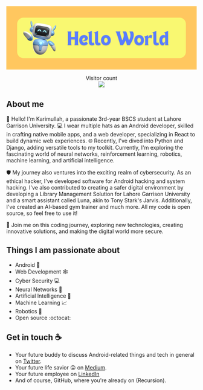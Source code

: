 <!-- # Hey there :wave: -->

<!--<img src="https://raw.githubusercontent.com/sagar-viradiya/sagar-viradiya/master/resources/banner.png" alt="Hello world">-->

<img  align="center" src="https://raw.githubusercontent.com/griffin-k/griffin-k/main/banner.png" alt="Hello">

<p align="center"> 
  Visitor count<br>
    <img src="https://profile-counter.glitch.me/sagar-viradiya/count.svg" />
</p>

## About me
👋 Hello! I'm Karimullah, a passionate 3rd-year BSCS student at Lahore Garrison University. 💻 I wear multiple hats as an Android developer, skilled in crafting native mobile apps, and a web developer, specializing in React to build dynamic web experiences. 🌐 Recently, I've dived into Python and Django, adding versatile tools to my toolkit. Currently, I'm exploring the fascinating world of neural networks, reinforcement learning, robotics, machine learning, and artificial intelligence.

🛡️ My journey also ventures into the exciting realm of cybersecurity. As an ethical hacker, I've developed software for Android hacking and system hacking. I've also contributed to creating a safer digital environment by developing a Library Management Solution for Lahore Garrison University and a smart assistant called Luna, akin to Tony Stark's Jarvis. Additionally, I've created an AI-based gym trainer and much more. All my code is open source, so feel free to use it!

🚀 Join me on this coding journey, exploring new technologies, creating innovative solutions, and making the digital world more secure.


## Things I am passionate about

- Android   :robot:
- Web Development 🕸️
- Cyber Security   :computer:
- Neural Networks :brain:
- Artificial Intelligence :robot:
- Machine Learning :chart_with_upwards_trend:
- Robotics 🤖
- Open source   :octocat:

## Get in touch :coffee:

- Your future buddy to discuss Android-related things and tech in general on [Twitter]().
- Your future life savior :stuck_out_tongue: on [Medium](https://medium.com/@griffin-k).
- Your future employee on [LinkedIn]()
- And of course, GitHub, where you're already on (Recursion).

